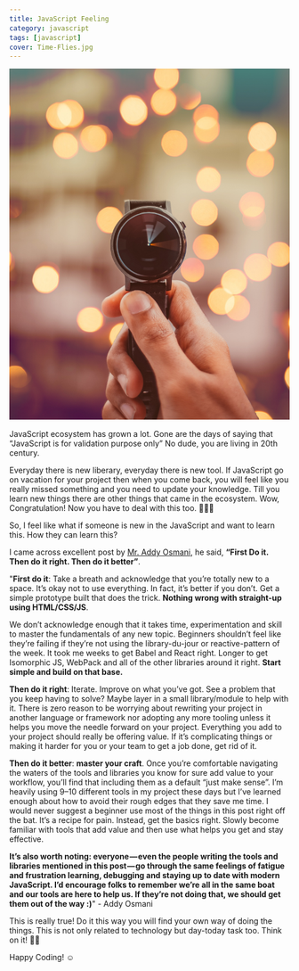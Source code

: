 ```yaml
---
title: JavaScript Feeling
category: javascript
tags: [javascript]
cover: Time-Flies.jpg
---
```

![Time-Flies](Time-Flies.jpg)

JavaScript ecosystem has grown a lot. Gone are the days of saying that “JavaScript is for validation purpose only” No dude, you are living in 20th century.

Everyday there is new liberary, everyday there is new tool. If JavaScript go on vacation for your project then when you come back, you will feel like you really missed something and you need to update your knowledge. Till you learn new things there are other things that came in the ecosystem. Wow, Congratulation! Now you have to deal with this too. 🤷🏻‍♂️

So, I feel like what if someone is new in the JavaScript and want to learn this. How they can learn this?

I came across excellent post by [Mr. Addy Osmani](https://twitter.com/addyosmani), he said, **“First Do it. Then do it right. Then do it better”**.

"**First do it**: Take a breath and acknowledge that you’re totally new to a space. It’s okay not to use everything. In fact, it’s better if you don’t. Get a simple prototype built that does the trick. **Nothing wrong with straight-up using HTML/CSS/JS**.

We don’t acknowledge enough that it takes time, experimentation and skill to master the fundamentals of any new topic. Beginners shouldn’t feel like they’re failing if they’re not using the library-du-jour or reactive-pattern of the week. It took me weeks to get Babel and React right. Longer to get Isomorphic JS, WebPack and all of the other libraries around it right. **Start simple and build on that base.**

**Then do it right**: Iterate. Improve on what you’ve got. See a problem that you keep having to solve? Maybe layer in a small library/module to help with it. There is zero reason to be worrying about rewriting your project in another language or framework nor adopting any more tooling unless it helps you move the needle forward on your project. Everything you add to your project should really be offering value. If it’s complicating things or making it harder for you or your team to get a job done, get rid of it.

**Then do it better**: **master your craft**. Once you’re comfortable navigating the waters of the tools and libraries you know for sure add value to your workflow, you’ll find that including them as a default “just make sense”. I’m heavily using 9–10 different tools in my project these days but I’ve learned enough about how to avoid their rough edges that they save me time. I would never suggest a beginner use most of the things in this post right off the bat. It’s a recipe for pain. Instead, get the basics right. Slowly become familiar with tools that add value and then use what helps you get and stay effective.

**It’s also worth noting: everyone — even the people writing the tools and libraries mentioned in this post — go through the same feelings of fatigue and frustration learning, debugging and staying up to date with modern JavaScript. I’d encourage folks to remember we’re all in the same boat and our tools are here to help us. If they’re not doing that, we should get them out of the way :)**" - Addy Osmani

This is really true! Do it this way you will find your own way of doing the things. This is not only related to technology but day-today task too. Think on it! 🙇‍♂️

Happy Coding! ☺